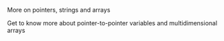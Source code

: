 More on pointers, strings and arrays

Get to know more about pointer-to-pointer variables and multidimensional arrays
